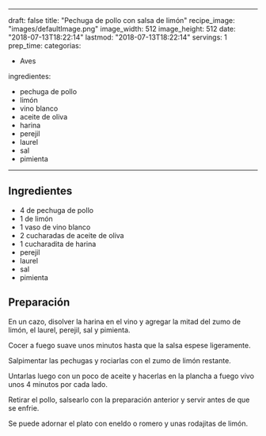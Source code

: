 
---
draft: false
title: "Pechuga de pollo con salsa de limón"
recipe_image: "images/defaultImage.png"
image_width: 512
image_height: 512
date: "2018-07-13T18:22:14"
lastmod: "2018-07-13T18:22:14"
servings: 1
prep_time: 
categorias:
  - Aves

ingredientes:
  - pechuga de pollo
  - limón
  - vino blanco
  - aceite de oliva
  - harina
  - perejil
  - laurel
  - sal
  - pimienta
---

## Ingredientes
- 4  de pechuga de pollo
- 1  de limón
- 1 vaso de vino blanco
- 2 cucharadas de aceite de oliva
- 1 cucharadita de harina
- perejil
- laurel
- sal
- pimienta

## Preparación
En un cazo, disolver la harina en el vino y agregar la mitad del zumo de limón, el laurel, perejil, sal y pimienta.

Cocer a fuego suave unos minutos hasta que la salsa espese ligeramente.

Salpimentar las pechugas y rociarlas con el zumo de limón restante.

Untarlas luego con un poco de aceite y hacerlas en la plancha a fuego vivo unos 4 minutos por cada lado.

Retirar el pollo, salsearlo con la preparación anterior y servir antes de que se enfrie.

Se puede adornar el plato con eneldo o romero y unas rodajitas de limón.



